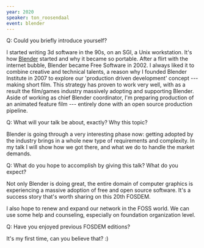 ```yaml
---
year: 2020
speaker: ton_roosendaal 
event: blender
---
```


Q: Could you briefly introduce yourself?

I started writing 3d software in the 90s, on an SGI, a Unix workstation. It's how [Blender](https://www.blender.org/) started and why it became so portable. After a flirt with the internet bubble, Blender became Free Software in 2002. I always liked it to combine creative and technical talents, a reason why I founded Blender Institute in 2007 to explore our 'production driven development' concept --- making short film. This strategy has proven to work very well, with as a result the film/games industry massively adopting and supporting Blender. Aside of working as chief Blender coordinator, I'm preparing production of an animated feature film --- entirely done with an open source production pipeline. 

Q: What will your talk be about, exactly? Why this topic?

Blender is going through a very interesting phase now: getting adopted by the industry brings in a whole new type of requirements and complexity. In my talk I will show how we got there, and what we do to handle the market demands.

Q: What do you hope to accomplish by giving this talk? What do you expect?

Not only Blender is doing great, the entire domain of computer graphics is experiencing a massive adoption of free and open source software. It's a success story that's worth sharing on this 20th FOSDEM.

I also hope to renew and expand our network in the FOSS world. We can use some help and counseling, especially on foundation organization level.

Q: Have you enjoyed previous FOSDEM editions?

It's my first time, can you believe that? :)
